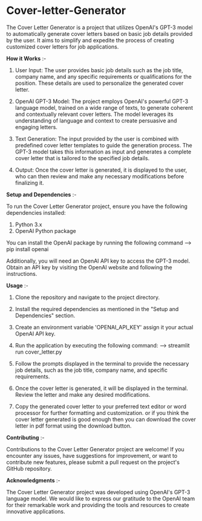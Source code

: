 # Cover-letter-Generator

The Cover Letter Generator is a project that utilizes OpenAI's GPT-3 model to automatically generate cover letters based on basic job details
provided by the user. It aims to simplify and expedite the process of creating customized cover letters for job applications.


**How it Works** :- 

1. User Input: The user provides basic job details such as the job title, company name, and any specific requirements or qualifications for the position. 
               These details are used to personalize the generated cover letter.

2. OpenAI GPT-3 Model: The project employs OpenAI's powerful GPT-3 language model, trained on a wide range of texts, to generate coherent and
                       contextually relevant cover letters. The model leverages its understanding of language and context to create persuasive and engaging letters.

3. Text Generation: The input provided by the user is combined with predefined cover letter templates to guide the generation process. 
                    The GPT-3 model takes this information as input and generates a complete cover letter that is tailored to the specified job details.

4. Output: Once the cover letter is generated, it is displayed to the user, who can then review and make any necessary modifications before finalizing it.


**Setup and Dependencies** :- 

To run the Cover Letter Generator project, ensure you have the following dependencies installed:
1. Python 3.x
2. OpenAI Python package

You can install the OpenAI package by running the following command
--> pip install openai

Additionally, you will need an OpenAI API key to access the GPT-3 model. Obtain an API key by visiting the OpenAI website and following the instructions.


**Usage** :- 

1. Clone the repository and navigate to the project directory.

2. Install the required dependencies as mentioned in the "Setup and Dependencies" section.

3. Create an environment variable 'OPENAI_API_KEY' assign it your actual OpenAI API key.

4. Run the application by executing the following command:
--> streamlit run cover_letter.py

5. Follow the prompts displayed in the terminal to provide the necessary job details, such as the job title, company name, and specific requirements.

6. Once the cover letter is generated, it will be displayed in the terminal. Review the letter and make any desired modifications.

7. Copy the generated cover letter to your preferred text editor or word processor for further formatting and customization.
   or if you think the cover letter generated is good enough then you can download the cover letter in pdf format using the download button.
   
   
**Contributing** :-

Contributions to the Cover Letter Generator project are welcome! If you encounter any issues, have suggestions for improvement, 
or want to contribute new features, please submit a pull request on the project's GitHub repository.
   

**Acknowledgments** :-

The Cover Letter Generator project was developed using OpenAI's GPT-3 language model. We would like to express our gratitude to the OpenAI team
for their remarkable work and providing the tools and resources to create innovative applications.
